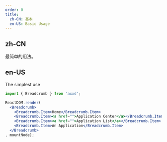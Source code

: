 ```yaml
---
order: 0
title:
  zh-CN: 基本
  en-US: Basic Usage
---
```


## zh-CN

最简单的用法。

## en-US

The simplest use

````jsx
import { Breadcrumb } from 'axxd';

ReactDOM.render(
  <Breadcrumb>
    <Breadcrumb.Item>Home</Breadcrumb.Item>
    <Breadcrumb.Item><a href="">Application Center</a></Breadcrumb.Item>
    <Breadcrumb.Item><a href="">Application List</a></Breadcrumb.Item>
    <Breadcrumb.Item>An Application</Breadcrumb.Item>
  </Breadcrumb>
, mountNode);
````
